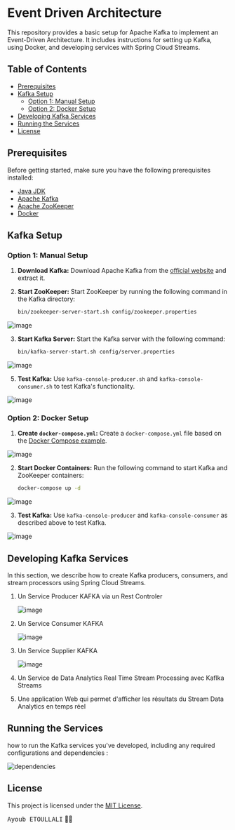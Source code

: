 # Event Driven Architecture

This repository provides a basic setup for Apache Kafka to implement an Event-Driven Architecture. It includes instructions for setting up Kafka, using Docker, and developing services with Spring Cloud Streams.

## Table of Contents

- [Prerequisites](#prerequisites)
- [Kafka Setup](#kafka-setup)
  - [Option 1: Manual Setup](#option-1-manual-setup)
  - [Option 2: Docker Setup](#option-2-docker-setup)
- [Developing Kafka Services](#developing-kafka-services)
- [Running the Services](#running-the-services)
- [License](#license)

## Prerequisites

Before getting started, make sure you have the following prerequisites installed:

- [Java JDK](https://www.oracle.com/java/technologies/javase-downloads.html)
- [Apache Kafka](https://kafka.apache.org/downloads)
- [Apache ZooKeeper](https://zookeeper.apache.org/)
- [Docker](https://docs.docker.com/get-docker/)

## Kafka Setup

### Option 1: Manual Setup

1. **Download Kafka:** Download Apache Kafka from the [official website](https://kafka.apache.org/downloads) and extract it.

2. **Start ZooKeeper:** Start ZooKeeper by running the following command in the Kafka directory:

   ```bash
   bin/zookeeper-server-start.sh config/zookeeper.properties
  ![image](https://github.com/Ayoub-etoullali/Practical-Activities-Parallel-Processing-BigData/assets/92756846/0bfc85f9-7b54-4e39-9246-ec83184049b9)

3. **Start Kafka Server:** Start the Kafka server with the following command:

   ```bash
   bin/kafka-server-start.sh config/server.properties
   ```
  ![image](https://github.com/Ayoub-etoullali/Practical-Activities-Parallel-Processing-BigData/assets/92756846/51e7b1b7-fd96-41d8-a77b-32718865919a)

5. **Test Kafka:** Use `kafka-console-producer.sh` and `kafka-console-consumer.sh` to test Kafka's functionality.

  ![image](https://github.com/Ayoub-etoullali/Practical-Activities-Parallel-Processing-BigData/assets/92756846/396de206-b1b5-436f-a7a7-a87d55a651e1)

### Option 2: Docker Setup

1. **Create `docker-compose.yml`:** Create a `docker-compose.yml` file based on the [Docker Compose example](https://developer.confluent.io/quickstart/kafka-docker/).

![image](https://github.com/Ayoub-etoullali/Practical-Activities-Parallel-Processing-BigData/assets/92756846/07d5907e-5121-45f3-af42-c2b91f077eab)

2. **Start Docker Containers:** Run the following command to start Kafka and ZooKeeper containers:

   ```bash
   docker-compose up -d
   ```
![image](https://github.com/Ayoub-etoullali/Practical-Activities-Parallel-Processing-BigData/assets/92756846/25c80ed3-0a29-4bb5-8112-b4dfba4a804c)

3. **Test Kafka:** Use `kafka-console-producer` and `kafka-console-consumer` as described above to test Kafka.

![image](https://github.com/Ayoub-etoullali/Practical-Activities-Parallel-Processing-BigData/assets/92756846/d0434549-76a0-4853-b926-cb6f8f042028)

## Developing Kafka Services

In this section, we describe how to create Kafka producers, consumers, and stream processors using Spring Cloud Streams.

1. Un Service Producer KAFKA via un Rest Controler

   ![image](https://github.com/Ayoub-etoullali/Practical-Activities-Parallel-Processing-BigData/assets/92756846/be82e73e-f81b-4cc7-a449-270e87fc7a71)

3. Un Service Consumer KAFKA

   ![image](https://github.com/Ayoub-etoullali/Practical-Activities-Parallel-Processing-BigData/assets/92756846/ae8092fa-adb1-43e0-80e6-82cb00a7a319)

5. Un Service Supplier KAFKA

   ![image](https://github.com/Ayoub-etoullali/Practical-Activities-Parallel-Processing-BigData/assets/92756846/5cec7638-82d0-4938-9beb-e2cd59ea3365)

7. Un Service de Data Analytics Real Time Stream Processing avec Kaflka Streams

   
9. Une application Web qui permet d'afficher les résultats du Stream Data Analytics en temps réel
   
## Running the Services
how to run the Kafka services you've developed, including any required configurations and dependencies :

![dependencies](https://github.com/Ayoub-etoullali/Practical-Activities-Parallel-Processing-BigData/assets/92756846/b34df68e-d8ef-47a1-b54c-89a36d046bbf)

## License

This project is licensed under the [MIT License](LICENSE).

<kbd>Ayoub ETOULLALI</kbd> 👨‍💻
